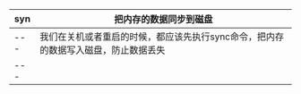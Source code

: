 
syn|把内存的数据同步到磁盘
---|--------------------------------------------------------------------------
---|我们在关机或者重启的时候，都应该先执行sync命令，把内存的数据写入磁盘，防止数据丢失
---|
